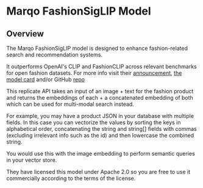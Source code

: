 # Marqo FashionSigLIP Model

## Overview

The Marqo FashionSigLIP model is designed to enhance fashion-related search and recommendation systems.

It outperforms OpenAI's CLIP and FashionCLIP across relevant benchmarks for open fashion datasets. For more info visit their [announcement](https://www.marqo.ai/blog/search-model-for-fashion), [the model card](https://huggingface.co/Marqo/marqo-fashionSigLIP) and/or GitHub [repo](https://github.com/marqo-ai/marqo-FashionCLIP)

This replicate API takes an input of an image + text for the fashion product and returns the embeddings of each + a concatenated embedding of both which can be used for multi-modal search instead.

For example, you may have a product JSON in your database with multiple fields. In this case you can vectorize the values by sorting the keys in alphabetical order, concatenating the string and string[] fields with commas (excluding irrelevant info such as the id) and then lowercase the combined string.

You would use this with the image embedding to perform semantic queries in your vector store.

They have licensed this model under Apache 2.0 so you are free to use it commercially according to the terms of the license.